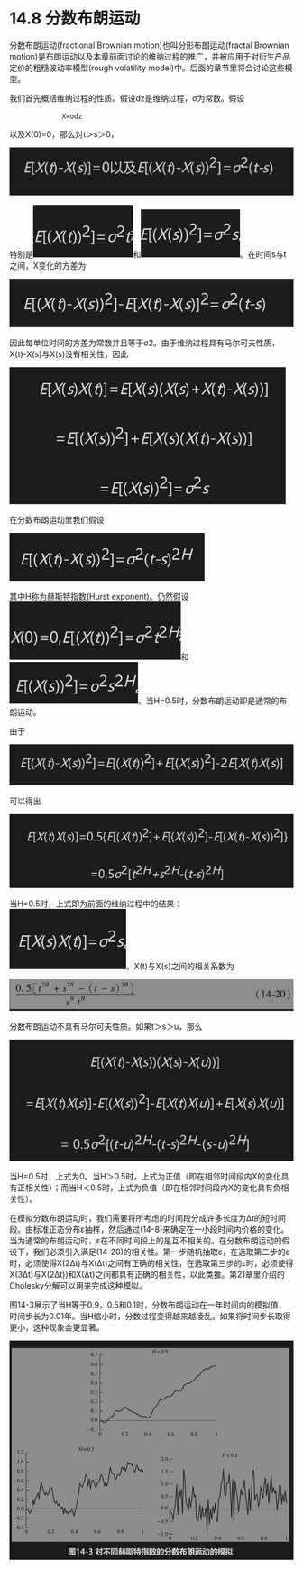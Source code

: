 # 14.8 分数布朗运动

分数布朗运动(fractional Brownian motion)也叫分形布朗运动(fractal Brownian motion)是布朗运动以及本章前面讨论的维纳过程的推广，并被应用于对衍生产品定价的粗糙波动率模型(rough volatility model)中。后面的章节里将会讨论这些模型。

我们首先概括维纳过程的性质。假设dz是维纳过程，σ为常数。假设



                 X=σdz
                 
                 
以及X(0)=0，那么对t＞s＞0，

![](images/2024-03-03-15-54-22.png)


特别是![](images/2024-03-03-15-55-37.png)和![](images/2024-03-03-15-55-54.png)。在时间s与t之间，X变化的方差为

![](images/2024-03-03-15-54-45.png)

因此每单位时间的方差为常数并且等于σ2。由于维纳过程具有马尔可夫性质，X(t)-X(s)与X(s)没有相关性，因此

![](images/2024-03-03-15-56-21.png)

在分数布朗运动里我们假设

![](images/2024-03-03-15-56-38.png)

其中H称为赫斯特指数(Hurst exponent)。仍然假设![](images/2024-03-03-15-57-18.png)和![](images/2024-03-03-15-57-37.png)。当H=0.5时，分数布朗运动即是通常的布朗运动。

由于

![](images/2024-03-03-15-57-57.png)

可以得出

![](images/2024-03-03-15-58-16.png)

当H=0.5时，上式即为前面的维纳过程中的结果：![](images/2024-03-03-15-58-43.png)。X(t)与X(s)之间的相关系数为


![](images/2024-03-03-15-59-06.png)

分数布朗运动不具有马尔可夫性质。如果t＞s＞u，那么

![](images/2024-03-03-15-59-26.png)

当H=0.5时，上式为0。当H＞0.5时，上式为正值（即在相邻时间段内X的变化具有正相关性）；而当H＜0.5时，上式为负值（即在相邻时间段内X的变化具有负相关性）。


在模拟分数布朗运动时，我们需要将所考虑的时间段分成许多长度为Δt的短时间段。由标准正态分布ε抽样，然后通过(14-8)来确定在一小段时间内价格的变化。当为通常的布朗运动时，ε在不同时间段上的是互不相关的。在分数布朗运动的假设下，我们必须引入满足(14-20)的相关性。第一步随机抽取ε，在选取第二步的ε时，必须使得X(2Δt)与X(Δt)之间有正确的相关性，在选取第三步的ε时，必须使得X(3Δt)与X(2Δt))和X(Δt)之间都具有正确的相关性，以此类推。第21章里介绍的Cholesky分解可以用来完成这种模拟。


图14-3展示了当H等于0.9，0.5和0.1时，分数布朗运动在一年时间内的模拟值，时间步长为0.01年。当H缩小时，分数过程变得越来越凌乱。如果将时间步长取得更小，这种现象会更显著。

![](images/2024-03-03-16-00-01.png)

